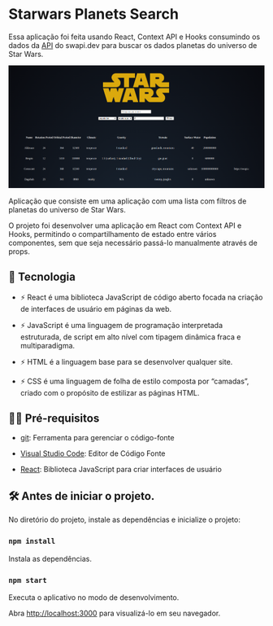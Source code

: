 # Starwars Planets Search

Essa aplicação foi feita usando React, Context API e Hooks consumindo os dados da [API](https://swapi.dev/api/planets) do swapi.dev para buscar os dados planetas do universo de Star Wars.

![preview](.github/preview.png)

Aplicação que consiste em uma aplicação com uma lista com filtros de planetas do universo de Star Wars.

O projeto foi desenvolver uma aplicação em React com Context API e Hooks, permitindo o compartilhamento de estado entre vários componentes, sem que seja necessário passá-lo manualmente através de props.


## 🚀 Tecnologia

- ⚡ React é uma biblioteca JavaScript de código aberto focada na criação de interfaces de usuário em páginas da web.

- ⚡ JavaScript é uma linguagem de programação interpretada estruturada, de script em alto nível com tipagem dinâmica fraca e multiparadigma.

- ⚡ HTML é a linguagem base para se desenvolver qualquer site. 

- ⚡ CSS é uma linguagem de folha de estilo composta por “camadas”, criado com o propósito de estilizar as páginas HTML.


## ✋🏻 Pré-requisitos

- [git](https://git-scm.com/downloads): Ferramenta para gerenciar o código-fonte

- [Visual Studio Code](https://code.visualstudio.com/): Editor de Código Fonte

- [React](https://reactjs.org/): Biblioteca JavaScript para criar interfaces de usuário



## :hammer_and_wrench: Antes de iniciar o projeto.

No diretório do projeto, instale as dependências e inicialize o projeto:

### `npm install`

Instala as dependências.

### `npm start`

Executa o aplicativo no modo de desenvolvimento.

Abra [http://localhost:3000](http://localhost:3000) para visualizá-lo em seu navegador.
